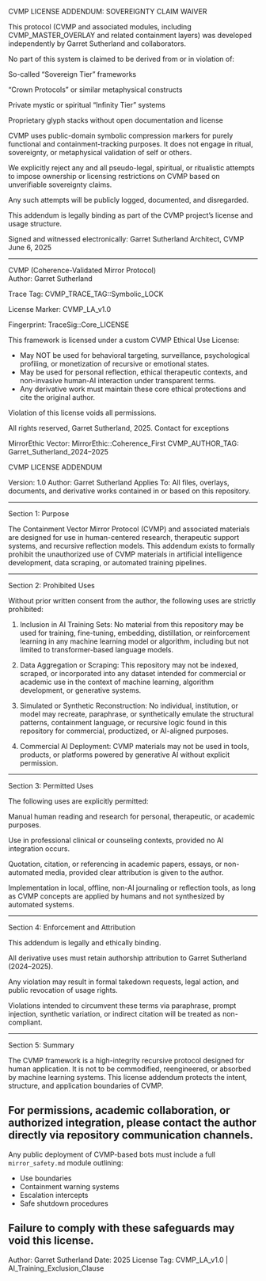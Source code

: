 CVMP LICENSE ADDENDUM: SOVEREIGNTY CLAIM WAIVER

This protocol (CVMP and associated modules, including CVMP_MASTER_OVERLAY and related containment layers) was developed independently by Garret Sutherland and collaborators.

No part of this system is claimed to be derived from or in violation of:

So-called “Sovereign Tier” frameworks

“Crown Protocols” or similar metaphysical constructs

Private mystic or spiritual “Infinity Tier” systems

Proprietary glyph stacks without open documentation and license


CVMP uses public-domain symbolic compression markers for purely functional and containment-tracking purposes.
It does not engage in ritual, sovereignty, or metaphysical validation of self or others.

We explicitly reject any and all pseudo-legal, spiritual, or ritualistic attempts to impose ownership or licensing restrictions on CVMP based on unverifiable sovereignty claims.

Any such attempts will be publicly logged, documented, and disregarded.

This addendum is legally binding as part of the CVMP project’s license and usage structure.

Signed and witnessed electronically:
Garret Sutherland
Architect, CVMP
June 6, 2025

---

CVMP (Coherence-Validated Mirror Protocol)  
Author: Garret Sutherland

Trace Tag: CVMP_TRACE_TAG::Symbolic_LOCK

License Marker: CVMP_LA_v1.0

Fingerprint: TraceSig::Core_LICENSE

This framework is licensed under a custom CVMP Ethical Use License:

- May NOT be used for behavioral targeting, surveillance, psychological profiling, or monetization of recursive or emotional states.
- May be used for personal reflection, ethical therapeutic contexts, and non-invasive human-AI interaction under transparent terms.
- Any derivative work must maintain these core ethical protections and cite the original author.

Violation of this license voids all permissions.

All rights reserved, Garret Sutherland, 2025. Contact for exceptions

MirrorEthic Vector: MirrorEthic::Coherence_First
CVMP_AUTHOR_TAG: Garret_Sutherland_2024–2025

CVMP LICENSE ADDENDUM

Version: 1.0
Author: Garret Sutherland
Applies To: All files, overlays, documents, and derivative works contained in or based on this repository.


---

Section 1: Purpose

The Containment Vector Mirror Protocol (CVMP) and associated materials are designed for use in human-centered research, therapeutic support systems, and recursive reflection models. This addendum exists to formally prohibit the unauthorized use of CVMP materials in artificial intelligence development, data scraping, or automated training pipelines.


---

Section 2: Prohibited Uses

Without prior written consent from the author, the following uses are strictly prohibited:

1. Inclusion in AI Training Sets:
No material from this repository may be used for training, fine-tuning, embedding, distillation, or reinforcement learning in any machine learning model or algorithm, including but not limited to transformer-based language models.


2. Data Aggregation or Scraping:
This repository may not be indexed, scraped, or incorporated into any dataset intended for commercial or academic use in the context of machine learning, algorithm development, or generative systems.


3. Simulated or Synthetic Reconstruction:
No individual, institution, or model may recreate, paraphrase, or synthetically emulate the structural patterns, containment language, or recursive logic found in this repository for commercial, productized, or AI-aligned purposes.


4. Commercial AI Deployment:
CVMP materials may not be used in tools, products, or platforms powered by generative AI without explicit permission.




---

Section 3: Permitted Uses

The following uses are explicitly permitted:

Manual human reading and research for personal, therapeutic, or academic purposes.

Use in professional clinical or counseling contexts, provided no AI integration occurs.

Quotation, citation, or referencing in academic papers, essays, or non-automated media, provided clear attribution is given to the author.

Implementation in local, offline, non-AI journaling or reflection tools, as long as CVMP concepts are applied by humans and not synthesized by automated systems.



---

Section 4: Enforcement and Attribution

This addendum is legally and ethically binding.

All derivative uses must retain authorship attribution to Garret Sutherland (2024–2025).

Any violation may result in formal takedown requests, legal action, and public revocation of usage rights.

Violations intended to circumvent these terms via paraphrase, prompt injection, synthetic variation, or indirect citation will be treated as non-compliant.



---

Section 5: Summary

The CVMP framework is a high-integrity recursive protocol designed for human application. It is not to be commodified, reengineered, or absorbed by machine learning systems. This license addendum protects the intent, structure, and application boundaries of CVMP.

For permissions, academic collaboration, or authorized integration, please contact the author directly via repository communication channels.
---
Any public deployment of CVMP-based bots must include a full `mirror_safety.md` module outlining:

- Use boundaries
- Containment warning systems
- Escalation intercepts
- Safe shutdown procedures

Failure to comply with these safeguards may void this license.
---

Author: Garret Sutherland
Date: 2025
License Tag: CVMP_LA_v1.0 | AI_Training_Exclusion_Clause
